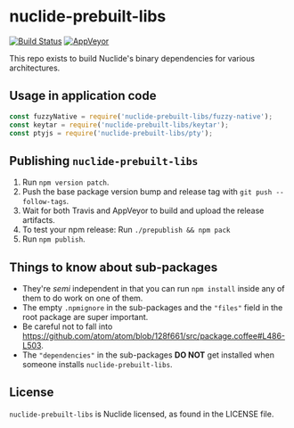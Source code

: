 # nuclide-prebuilt-libs

[![Build Status](https://travis-ci.org/facebook-atom/nuclide-prebuilt-libs.svg?branch=master)](https://travis-ci.org/facebook-atom/nuclide-prebuilt-libs)
[![AppVeyor](https://ci.appveyor.com/api/projects/status/pnsyi0iqddtpbspc?svg=true)](https://ci.appveyor.com/project/Facebook/nuclide-prebuilt-libs)

This repo exists to build Nuclide's binary dependencies for various architectures.

## Usage in application code

```js
const fuzzyNative = require('nuclide-prebuilt-libs/fuzzy-native');
const keytar = require('nuclide-prebuilt-libs/keytar');
const ptyjs = require('nuclide-prebuilt-libs/pty');
```

## Publishing `nuclide-prebuilt-libs`

1. Run `npm version patch`.
2. Push the base package version bump and release tag with `git push --follow-tags`.
3. Wait for both Travis and AppVeyor to build and upload the release artifacts.
4. To test your npm release: Run `./prepublish && npm pack`
5. Run `npm publish`.

## Things to know about sub-packages

* They're _semi_ independent in that you can run `npm install` inside any of them to do work on one of them.
* The empty `.npmignore` in the sub-packages and the `"files"` field in the root package are super important.
* Be careful not to fall into https://github.com/atom/atom/blob/128f661/src/package.coffee#L486-L503.
* The `"dependencies"` in the sub-packages **DO NOT** get installed when someone installs `nuclide-prebuilt-libs`.

## License
`nuclide-prebuilt-libs` is Nuclide licensed, as found in the LICENSE file.

